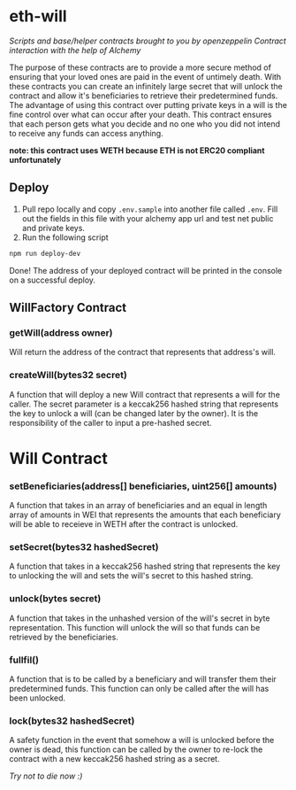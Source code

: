 # eth-will

_Scripts and base/helper contracts brought to you by openzeppelin_
_Contract interaction with the help of Alchemy_

The purpose of these contracts are to provide a more secure method of ensuring that your loved ones are paid in the event of untimely death. With these contracts you can create an infinitely large secret that will unlock the contract and allow it's beneficiaries to retrieve their predetermined funds. The advantage of using this contract over putting private keys in a will is the fine control over what can occur after your death. This contract ensures that each person gets what you decide and no one who you did not intend to receive any funds can access anything.

**note: this contract uses WETH because ETH is not ERC20 compliant unfortunately**

## Deploy

1. Pull repo locally and copy `.env.sample` into another file called `.env`. Fill out the fields in this file with your alchemy app url and test net public and private keys.
2. Run the following script

```bash
npm run deploy-dev
```

Done! The address of your deployed contract will be printed in the console on a successful deploy.

## WillFactory Contract

### getWill(address owner)

Will return the address of the contract that represents that address's will.

### createWill(bytes32 secret)

A function that will deploy a new Will contract that represents a will for the caller. The secret parameter is a keccak256 hashed string that represents the key to unlock a will (can be changed later by the owner). It is the responsibility of the caller to input a pre-hashed secret.

# Will Contract

### setBeneficiaries(address[] beneficiaries, uint256[] amounts)

A function that takes in an array of beneficiaries and an equal in length array of amounts in WEI that represents the amounts that each beneficiary will be able to receieve in WETH after the contract is unlocked.

### setSecret(bytes32 hashedSecret)

A function that takes in a keccak256 hashed string that represents the key to unlocking the will and sets the will's secret to this hashed string.

### unlock(bytes secret)

A function that takes in the unhashed version of the will's secret in byte representation. This function will unlock the will so that funds can be retrieved by the beneficiaries.

### fullfil()

A function that is to be called by a beneficiary and will transfer them their predetermined funds. This function can only be called after the will has been unlocked.

### lock(bytes32 hashedSecret)

A safety function in the event that somehow a will is unlocked before the owner is dead, this function can be called by the owner to re-lock the contract with a new keccak256 hashed string as a secret.

_Try not to die now :)_
